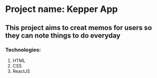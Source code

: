 # Project name: Kepper App

## This project aims to creat memos for users so they can note things to do everyday

### Technologies:
1. HTML
2. CSS
3. ReactJS
